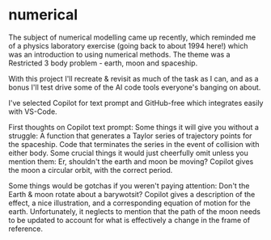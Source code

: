 # numerical
The subject of numerical modelling came up recently, which reminded me of a physics laboratory exercise (going back to about 1994 here!) which was an introduction to using numerical methods. The theme was a Restricted 3 body problem - earth, moon and spaceship.

With this project I'll recreate & revisit as much of the task as I can, and as a bonus I'll test drive some of the AI code tools everyone's banging on about.

I've selected Copilot for text prompt and GitHub-free which integrates easily with VS-Code. 

First thoughts on Copilot text prompt:
Some things it will give you without a struggle:
A function that generates a Taylor series of trajectory points for the spaceship.
Code that terminates the series in the event of collision with either body.
Some crucial things it would just cheerfully omit unless you mention them:
Er, shouldn't the earth and moon be moving?
Copilot gives the moon a circular orbit, with the correct period. 

Some things would be gotchas if you weren't paying attention:
Don't the Earth & moon rotate about a barywotsit?
Copilot gives a description of the effect, a nice illustration, and a corresponding equation of motion for the earth.
Unfortunately, it neglects to mention that the path of the moon needs to be updated to account for what is effectively a change in the frame of reference.
